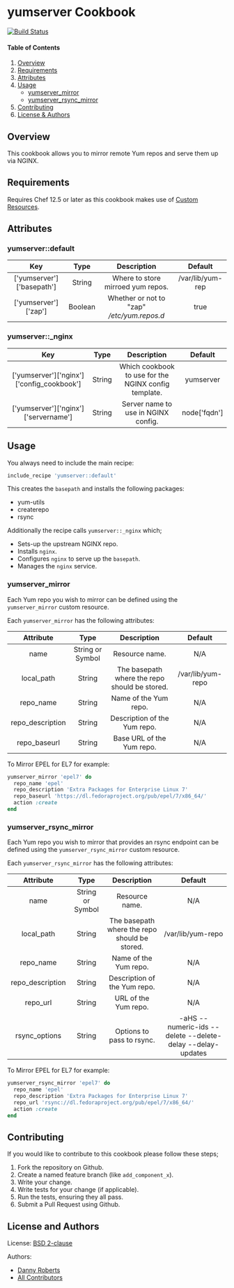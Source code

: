 # yumserver Cookbook
[![Build Status](https://travis-ci.org/kemra102/yumserver-cookbook.svg?branch=master)](https://travis-ci.org/kemra102/yumserver-cookbook)

#### Table of Contents

1. [Overview](#overview)
2. [Requirements](#requirements)
3. [Attributes](#attributes)
4. [Usage](#usage)
    * [yumserver_mirror](#yumserver_mirror)
    * [yumserver_rsync_mirror](#yumserver_rsync_mirror)
5. [Contributing](#contributing)
6. [License & Authors](#license-and-authors)

## Overview

This cookbook allows you to mirror remote Yum repos and serve them up via NGINX.

## Requirements

Requires Chef 12.5 or later as this cookbook makes use of [Custom Resources](https://www.chef.io/blog/2015/10/08/chef-client-12-5-released/).

## Attributes

### yumserver::default
| Key                       | Type    | Description                                | Default          |
|:-------------------------:|:-------:|:------------------------------------------:|:----------------:|
| ['yumserver']['basepath'] | String  | Where to store mirroed yum repos.          | /var/lib/yum-rep |
| ['yumserver']['zap']      | Boolean | Whether or not to "zap" */etc/yum.repos.d* | true             |

### yumserver::_nginx
| Key                                       | Type   | Description                                          | Default      |
|:-----------------------------------------:|:------:|:----------------------------------------------------:|:------------:|
| ['yumserver']['nginx']['config_cookbook'] | String | Which cookbook to use for the NGINX config template. | yumserver    |
| ['yumserver']['nginx']['servername']      | String | Server name to use in NGINX config.                  | node['fqdn'] |

## Usage

You always need to include the main recipe:

```ruby
include_recipe 'yumserver::default'
```

This creates the `basepath` and installs the following packages:

* yum-utils
* createrepo
* rsync

Additionally the recipe calls `yumserver::_nginx` which;

* Sets-up the upstream NGINX repo.
* Installs `nginx`.
* Configures `nginx` to serve up the `basepath`.
* Manages the `nginx` service.

### yumserver_mirror

Each Yum repo you wish to mirror can be defined using the `yumserver_mirror` custom resource.

Each `yumserver_mirror` has the following attributes:

| Attribute        | Type             | Description                                   | Default           |
|:----------------:|:----------------:|:---------------------------------------------:|:-----------------:|
| name             | String or Symbol | Resource name.                                | N/A               |
| local_path       | String           | The basepath where the repo should be stored. | /var/lib/yum-repo |
| repo_name        | String           | Name of the Yum repo.                         | N/A               |
| repo_description | String           | Description of the Yum repo.                  | N/A               |
| repo_baseurl     | String           | Base URL of the Yum repo.                     | N/A               |

To Mirror EPEL for EL7 for example:

```ruby
yumserver_mirror 'epel7' do
  repo_name 'epel'
  repo_description 'Extra Packages for Enterprise Linux 7'
  repo_baseurl 'https://dl.fedoraproject.org/pub/epel/7/x86_64/'
  action :create
end
```

### yumserver_rsync_mirror

Each Yum repo you wish to mirror that provides an rsync endpoint can be defined using the `yumserver_rsync_mirror` custom resource.

Each `yumserver_rsync_mirror` has the following attributes:

| Attribute        | Type             | Description                                   | Default                                                    |
|:----------------:|:----------------:|:---------------------------------------------:|:----------------------------------------------------------:|
| name             | String or Symbol | Resource name.                                | N/A                                                        |
| local_path       | String           | The basepath where the repo should be stored. | /var/lib/yum-repo                                          |
| repo_name        | String           | Name of the Yum repo.                         | N/A                                                        |
| repo_description | String           | Description of the Yum repo.                  | N/A                                                        |
| repo_url         | String           | URL of the Yum repo.                          | N/A                                                        |
| rsync_options    | String           | Options to pass to rsync.                     | -aHS --numeric-ids --delete --delete-delay --delay-updates |

To Mirror EPEL for EL7 for example:

```ruby
yumserver_rsync_mirror 'epel7' do
  repo_name 'epel'
  repo_description 'Extra Packages for Enterprise Linux 7'
  repo_url 'rsync://dl.fedoraproject.org/pub/epel/7/x86_64/'
  action :create
end
```

## Contributing

If you would like to contribute to this cookbook please follow these steps;

1. Fork the repository on Github.
2. Create a named feature branch (like `add_component_x`).
3. Write your change.
4. Write tests for your change (if applicable).
5. Run the tests, ensuring they all pass.
6. Submit a Pull Request using Github.

## License and Authors

License: [BSD 2-clause](https://tldrlegal.com/license/bsd-2-clause-license-\(freebsd\))

Authors:

  * [Danny Roberts](https://github.com/kemra102)
  * [All Contributors](https://github.com/kemra102/yumserver-cookbook/graphs/contributors)
